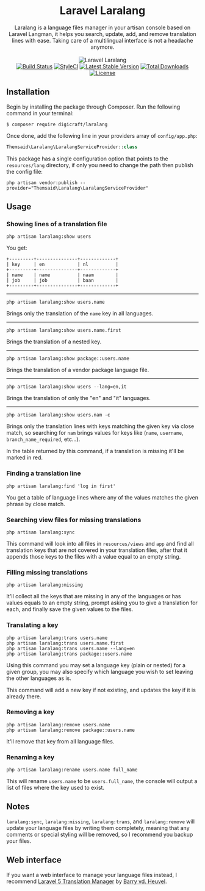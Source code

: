 <h1 align="center">Laravel Laralang</h1>

<p align="center">
Laralang is a language files manager in your artisan console based on Laravel Langman, it helps you search, update, add, and remove
translation lines with ease. Taking care of a multilingual interface is not a headache anymore.
<br>
<br>

<img src="http://s16.postimg.org/mghfe2v3p/ezgif_com_optimize.gif" alt="Laravel Laralang">
<br>
<a href="https://travis-ci.org/themsaid/laravel-laralang"><img src="https://travis-ci.org/themsaid/laravel-laralang.svg?branch=master" alt="Build Status"></a>
<a href="https://styleci.io/repos/55088784"><img src="https://styleci.io/repos/55088784/shield?style=flat" alt="StyleCI"></a>
<a href="https://packagist.org/packages/themsaid/laravel-laralang"><img src="https://poser.pugx.org/themsaid/laravel-laralang/v/stable.svg" alt="Latest Stable Version"></a>
<a href="https://packagist.org/packages/themsaid/laravel-laralang"><img src="https://poser.pugx.org/themsaid/laravel-laralang/d/total.svg" alt="Total Downloads"></a>
<a href="https://packagist.org/packages/themsaid/laravel-laralang"><img src="https://poser.pugx.org/themsaid/laravel-laralang/license.svg" alt="License"></a>

</p>

## Installation

Begin by installing the package through Composer. Run the following command in your terminal:

```
$ composer require digicraft/laralang
```

Once done, add the following line in your providers array of `config/app.php`:

```php
Themsaid\Laralang\LaralangServiceProvider::class
```

This package has a single configuration option that points to the `resources/lang` directory, if only you need to change
the path then publish the config file:

```
php artisan vendor:publish --provider="Themsaid\Laralang\LaralangServiceProvider"
```

## Usage

### Showing lines of a translation file

```
php artisan laralang:show users
```

You get:

```
+---------+---------------+-------------+
| key     | en            | nl          |
+---------+---------------+-------------+
| name    | name          | naam        |
| job     | job           | baan        |
+---------+---------------+-------------+
```

---

```
php artisan laralang:show users.name
```

Brings only the translation of the `name` key in all languages.

---

```
php artisan laralang:show users.name.first
```

Brings the translation of a nested key.

---

```
php artisan laralang:show package::users.name
```

Brings the translation of a vendor package language file.

---

```
php artisan laralang:show users --lang=en,it
```

Brings the translation of only the "en" and "it" languages.

---

```
php artisan laralang:show users.nam -c
```

Brings only the translation lines with keys matching the given key via close match, so searching for `nam` brings values for
keys like (`name`, `username`, `branch_name_required`, etc...).

In the table returned by this command, if a translation is missing it'll be marked in red.

### Finding a translation line

```
php artisan laralang:find 'log in first'
```

You get a table of language lines where any of the values matches the given phrase by close match.

### Searching view files for missing translations

```
php artisan laralang:sync
```

This command will look into all files in `resources/views` and `app` and find all translation keys that are not covered in your translation files, after
that it appends those keys to the files with a value equal to an empty string.

### Filling missing translations

```
php artisan laralang:missing
```

It'll collect all the keys that are missing in any of the languages or has values equals to an empty string, prompt
asking you to give a translation for each, and finally save the given values to the files.

### Translating a key

```
php artisan laralang:trans users.name
php artisan laralang:trans users.name.first
php artisan laralang:trans users.name --lang=en
php artisan laralang:trans package::users.name
```

Using this command you may set a language key (plain or nested) for a given group, you may also specify which language you wish to set leaving the other languages as is.

This command will add a new key if not existing, and updates the key if it is already there.

### Removing a key

```
php artisan laralang:remove users.name
php artisan laralang:remove package::users.name
```

It'll remove that key from all language files.

### Renaming a key

```
php artisan laralang:rename users.name full_name
```

This will rename `users.name` to be `users.full_name`, the console will output a list of files where the key used to exist.

## Notes

`laralang:sync`, `laralang:missing`, `laralang:trans`, and `laralang:remove` will update your language files by writing them completely, meaning that any comments or special styling will be removed, so I recommend you backup your files.

## Web interface

If you want a web interface to manage your language files instead, I recommend [Laravel 5 Translation Manager](https://github.com/barryvdh/laravel-translation-manager)
by [Barry vd. Heuvel](https://github.com/barryvdh).
